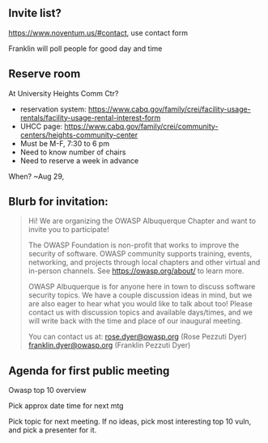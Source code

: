 ## Invite list?
https://www.noventum.us/#contact, use contact form

Franklin will poll people for good day and time

## Reserve room
At University Heights Comm Ctr?
- reservation system: https://www.cabq.gov/family/crei/facility-usage-rentals/facility-usage-rental-interest-form
- UHCC page: https://www.cabq.gov/family/crei/community-centers/heights-community-center
- Must be M-F, 7:30 to 6 pm
- Need to know number of chairs
- Need to reserve a week in advance

When? ~Aug 29, 

## Blurb for invitation:
>Hi! We are organizing the OWASP Albuquerque Chapter and want to invite you to participate! 
>
>The OWASP Foundation is non-profit that works to improve the security of software. OWASP community supports training, events, networking, and projects through local chapters and other virtual and in-person channels. See https://owasp.org/about/ to learn more.  
>
>OWASP Albuquerque is for anyone here in town to discuss software security topics. We have a couple discussion ideas in mind, but we are also eager to hear what you would like to talk about too! Please contact us with discussion topics and available days/times, and we will write back with the time and place of our inaugural meeting.  
>
> You can contact us at:
> rose.dyer@owasp.org (Rose Pezzuti Dyer)  
> franklin.dyer@owasp.org (Franklin Pezzuti Dyer)  




## Agenda for first public meeting
Owasp top 10 overview 

Pick approx date time for next mtg

Pick topic for next meeting. If no ideas, pick most interesting top 10 vuln, and pick a presenter for it.
